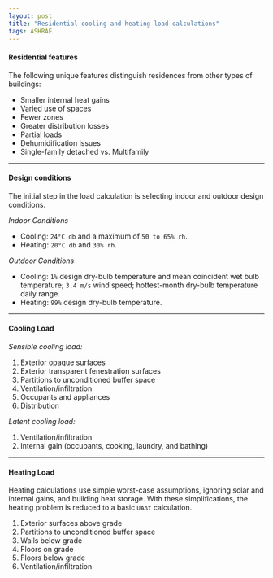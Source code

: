 ```yaml
---
layout: post
title: "Residential cooling and heating load calculations"
tags: ASHRAE
---
```


#### Residential features

The following unique features distinguish residences from other types of buildings:

- Smaller internal heat gains
- Varied use of spaces
- Fewer zones
- Greater distribution losses
- Partial loads
- Dehumidification issues
- Single-family detached vs. Multifamily

---

#### Design conditions

The initial step in the load calculation is selecting indoor and outdoor design conditions.

_Indoor Conditions_

- Cooling: `24°C db` and a maximum of `50 to 65% rh`.
- Heating: `20°C db` and `30% rh`.

_Outdoor Conditions_

- Cooling: `1%` design dry-bulb temperature and mean coincident wet bulb temperature; `3.4 m/s` wind speed; hottest-month dry-bulb temperature daily range.
- Heating: `99%` design dry-bulb temperature.

---

#### Cooling Load

_Sensible cooling load:_

1. Exterior opaque surfaces
2. Exterior transparent fenestration surfaces
3. Partitions to unconditioned buffer space
4. Ventilation/infiltration
5. Occupants and appliances
6. Distribution

_Latent cooling load:_

1. Ventilation/infiltration
2. Internal gain (occupants, cooking, laundry, and bathing)

---

#### Heating Load

Heating calculations use simple worst-case assumptions, ignoring solar and internal gains, and building heat storage. With these simplifications, the heating problem is reduced to a basic `UAΔt` calculation.

1. Exterior surfaces above grade
2. Partitions to unconditioned buffer space
3. Walls below grade
4. Floors on grade
5. Floors below grade
6. Ventilation/infiltration


